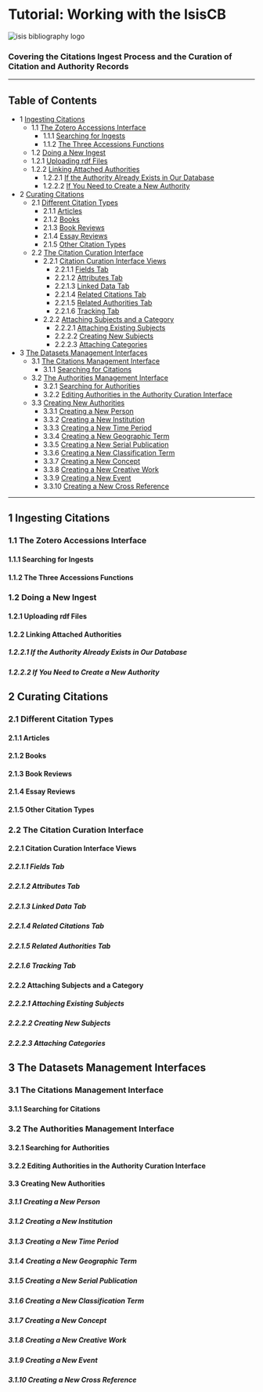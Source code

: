 # Tutorial: Working with the IsisCB
![isis bibliography logo](https://githubcom/IsisCB/IsisCB-Carpentry/blob/main/media/isisCBLogoThumbnailjpg)
### Covering the Citations Ingest Process and the Curation of Citation and Authority Records

---

## Table of Contents

* 1 [Ingesting Citations](#1-ingesting-citations)
  * 1.1 [The Zotero Accessions Interface](#11-the-zotero-accessions-interface)
    * 1.1.1 [Searching for Ingests](#111-searching-for-ingests)
    * 1.1.2 [The Three Accessions Functions](#112-the-three-accessions-functions)
  *  1.2 [Doing a New Ingest](#12-doing-a-new-ingest)
    * 1.2.1 [Uploading rdf Files](#121-uploading-rdf-files)
    * 1.2.2 [Linking Attached Authorities](#122-linking-attached-Authorities)
      * 1.2.2.1 [If the Authority Already Exists in Our Database](#1221-if-the-authority-already-exists-in-our-database)
      * 1.2.2.2 [If You Need to Create a New Authority](#1222-if-you-need-to-create-a-new-authority)
* 2 [Curating Citations](#2curating-citations)
  * 2.1 [Different Citation Types](#21-different-citation-types)
    * 2.1.1 [Articles](#211-articles)
    * 2.1.2 [Books](#212-books)
    * 2.1.3 [Book Reviews](#213-book-reviews)
    * 2.1.4 [Essay Reviews](#214-essay-reviews)
    * 2.1.5 [Other Citation Types](#215-other-citation-types)
  * 2.2 [The Citation Curation Interface](#22-the-citation-curation-interface)
    * 2.2.1 [Citation Curation Interface Views](#221-citation-curation-interface-views)
      * 2.2.1.1 [Fields Tab](#2211-fields-tab)
      * 2.2.1.2 [Attributes Tab](#2212-attributes-tab)
      * 2.2.1.3 [Linked Data Tab](#2213-linked-data-tab)
      * 2.2.1.4 [Related Citations Tab](#2214-related-citations-tab)
      * 2.2.1.5 [Related Authorities Tab](#2215-related-authorities-tab)
      * 2.2.1.6 [Tracking Tab](#2216-tracking-tab)
    * 2.2.2 [Attaching Subjects and a Category](#222-attaching-subjects-and-a-category)
      * 2.2.2.1 [Attaching Existing Subjects](#2221-attaching-existing-subjects)
      * 2.2.2.2 [Creating New Subjects](#2222-creating-new-subjects)
      * 2.2.2.3 [Attaching Categories](#2223-attaching-categories)
* 3 [The Datasets Management Interfaces](#3-the-datasets-management-interfaces)
  * 3.1 [The Citations Management Interface](#31-the-citations-management-interface)
    * 3.1.1 [Searching for Citations](#311-searching-for-citations)
  * 3.2 [The Authorities Management Interface](#32-the-authorities-management-interface)
    * 3.2.1 [Searching for Authorities](#321-searching-for-authorities)
    * 3.2.2 [Editing Authorities in the Authority Curation Interface](#322-editing-authorities-in-the-authority-curation-interface)
  * 3.3 [Creating New Authorities](#33-creating-new-authorities)
    * 3.3.1 [Creating a New Person](#331-creating-a-new-person)
    * 3.3.2 [Creating a New Institution](#332-creating-a-new-institution)
    * 3.3.3 [Creating a New Time Period](#333-creating-a-new-time-period)
    * 3.3.4 [Creating a New Geographic Term](#334-creating-a-new-geographic-term)
    * 3.3.5 [Creating a New Serial Publication](#335-creating-a-new-serial-publication)
    * 3.3.6 [Creating a New Classification Term](#336-creating-a-new-classification-term)
    * 3.3.7 [Creating a New Concept](#337-creating-a-new-concept)
    * 3.3.8 [Creating a New Creative Work](#338-creating-a-new-creative-work)
    * 3.3.9 [Creating a New Event](#339-creating-a-new-event)
    * 3.3.10 [Creating a New Cross Reference](#3310-creating-a-new-cross-reference)
---

## 1 Ingesting Citations
### 1.1 The Zotero Accessions Interface
####  1.1.1 Searching for Ingests
####  1.1.2 The Three Accessions Functions
### 1.2 Doing a New Ingest
####  1.2.1 Uploading rdf Files
####  1.2.2 Linking Attached Authorities
#####  1.2.2.1 If the Authority Already Exists in Our Database
#####  1.2.2.2 If You Need to Create a New Authority
##  2 Curating Citations
###  2.1 Different Citation Types
####  2.1.1 Articles
####  2.1.2 Books
####  2.1.3 Book Reviews
####  2.1.4 Essay Reviews
####  2.1.5 Other Citation Types
###  2.2 The Citation Curation Interface
####  2.2.1 Citation Curation Interface Views
#####  2.2.1.1 Fields Tab
#####  2.2.1.2 Attributes Tab
#####  2.2.1.3 Linked Data Tab
#####  2.2.1.4 Related Citations Tab
#####  2.2.1.5 Related Authorities Tab
#####  2.2.1.6 Tracking Tab
####  2.2.2 Attaching Subjects and a Category
#####  2.2.2.1 Attaching Existing Subjects
#####  2.2.2.2 Creating New Subjects
#####  2.2.2.3 Attaching Categories
## 3 The Datasets Management Interfaces
###  3.1 The Citations Management Interface
####  3.1.1 Searching for Citations
###  3.2 The Authorities Management Interface
####  3.2.1 Searching for Authorities
####  3.2.2 Editing Authorities in the Authority Curation Interface
####  3.3 Creating New Authorities
#####  3.1.1 Creating a New Person
#####  3.1.2 Creating a New Institution
#####  3.1.3 Creating a New Time Period
#####  3.1.4 Creating a New Geographic Term
#####  3.1.5 Creating a New Serial Publication
#####  3.1.6 Creating a New Classification Term
#####  3.1.7 Creating a New Concept
#####  3.1.8 Creating a New Creative Work
#####  3.1.9 Creating a New Event
#####  3.1.10 Creating a New Cross Reference
